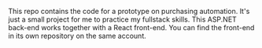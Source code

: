 This repo contains the code for a prototype on purchasing automation. It's just a small project for me to practice my fullstack skills. This ASP.NET back-end works together with a React front-end. You can find the front-end in its own repository on the same account.
